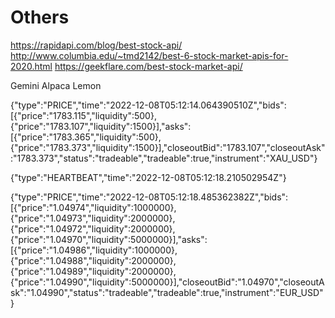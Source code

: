 # Others

https://rapidapi.com/blog/best-stock-api/
http://www.columbia.edu/~tmd2142/best-6-stock-market-apis-for-2020.html
https://geekflare.com/best-stock-market-api/


Gemini
Alpaca
Lemon


{"type":"PRICE","time":"2022-12-08T05:12:14.064390510Z","bids":[{"price":"1783.115","liquidity":500},{"price":"1783.107","liquidity":1500}],"asks":[{"price":"1783.365","liquidity":500},{"price":"1783.373","liquidity":1500}],"closeoutBid":"1783.107","closeoutAsk":"1783.373","status":"tradeable","tradeable":true,"instrument":"XAU_USD"}

{"type":"HEARTBEAT","time":"2022-12-08T05:12:18.210502954Z"}

{"type":"PRICE","time":"2022-12-08T05:12:18.485362382Z","bids":[{"price":"1.04974","liquidity":1000000},{"price":"1.04973","liquidity":2000000},{"price":"1.04972","liquidity":2000000},{"price":"1.04970","liquidity":5000000}],"asks":[{"price":"1.04986","liquidity":1000000},{"price":"1.04988","liquidity":2000000},{"price":"1.04989","liquidity":2000000},{"price":"1.04990","liquidity":5000000}],"closeoutBid":"1.04970","closeoutAsk":"1.04990","status":"tradeable","tradeable":true,"instrument":"EUR_USD"}
